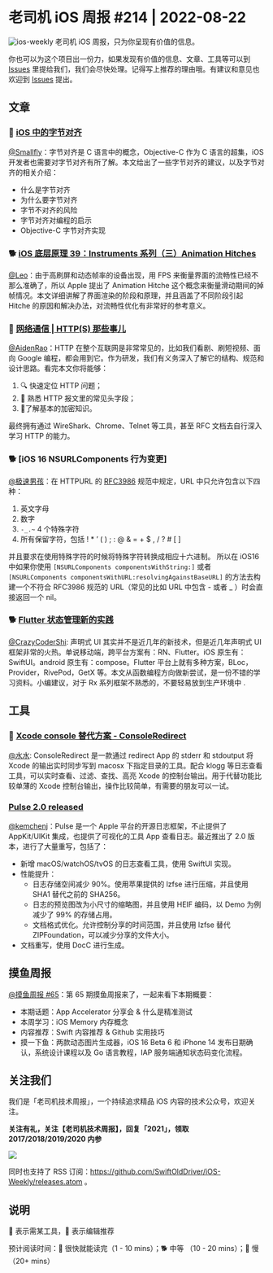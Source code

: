# 老司机 iOS 周报 #214 | 2022-08-22

![ios-weekly](https://github.com/SwiftOldDriver/iOS-Weekly/blob/master/assets/ios-weekly.png?raw=true)
老司机 iOS 周报，只为你呈现有价值的信息。

你也可以为这个项目出一份力，如果发现有价值的信息、文章、工具等可以到 [Issues](https://github.com/SwiftOldDriver/iOS-Weekly/issues) 里提给我们，我们会尽快处理。记得写上推荐的理由哦。有建议和意见也欢迎到 [Issues](https://github.com/SwiftOldDriver/iOS-Weekly/issues) 提出。

## 文章

### 🐎 [iOS 中的字节对齐](https://juejin.cn/post/7132403137725333518)

[@Smallfly](https://github.com/iostalks)：字节对齐是 C 语言中的概念，Objective-C 作为 C 语言的超集，iOS 开发者也需要对字节对齐有所了解。本文给出了一些字节对齐的建议，以及字节对齐的相关介绍：

- 什么是字节对齐
- 为什么要字节对齐
- 字节不对齐的风险
- 字节对齐对编程的启示
- Objective-C 字节对齐实现

### 🐕 [iOS 底层原理 39：Instruments 系列（三）Animation Hitches](https://mp.weixin.qq.com/s/fTmgN5phGQtbQOUHZ7Pe3Q)

[@Leo](https://github.com/leomobiledeveloper)：由于高刷屏和动态帧率的设备出现，用 FPS 来衡量界面的流畅性已经不那么准确了，所以 Apple 提出了 Animation Hitche 这个概念来衡量滑动期间的掉帧情况。本文详细讲解了界面渲染的阶段和原理，并且涵盖了不同阶段引起 Hitche 的原因和解决办法，对流畅性优化有非常好的参考意义。

### 🐢 [网络通信 | HTTP(S) 那些事儿](https://mp.weixin.qq.com/s/YtyrIl8UWK43iYfjN4HUyQ)

[@AidenRao](https://weibo.com/AidenRao)：HTTP 在整个互联网是非常常见的，比如我们看剧、刷短视频、面向 Google 编程，都会用到它。作为研发，我们有义务深入了解它的结构、规范和设计思路。看完本文你将能够：

1. 🔍 快速定位 HTTP 问题；
2. 🥣 熟悉 HTTP 报文里的常见头字段；
3. 🔐了解基本的加密知识。

最终拥有通过 WireShark、Chrome、Telnet 等工具，甚至 RFC 文档去自行深入学习 HTTP 的能力。

### 🐕 [iOS 16 NSURLComponents 行为变更]

[@极速男孩](https://github.com/ztlyyznf001)：在 HTTPURL 的 [RFC3986](https://www.rfc-editor.org/rfc/rfc3986) 规范中规定，URL 中只允许包含以下四种：
1. 英文字母
2. 数字
3. ``-_.~`` 4 个特殊字符
4. 所有保留字符，包括 ! * ’ ( ) ; : @ & = + $ , / ? # [ ]

并且要求在使用特殊字符的时候将特殊字符转换成相应十六进制。
所以在 iOS16 中如果你使用
```[NSURLComponents componentsWithString:]``` 
或者
```[NSURLComponents componentsWithURL:resolvingAgainstBaseURL]```
的方法去构建一个不符合 RFC3986 规范的 URL（常见的比如 URL 中包含 - 或者 _ ）时会直接返回一个 nil。

### 🐕 [Flutter 状态管理新的实践](https://mp.weixin.qq.com/s/oNjRt2qGHetEXLtkDPU63A)

[@CrazyCoderShi](https://github.com/CrazyCoderShi): 声明式 UI 其实并不是近几年的新技术，但是近几年声明式 UI 框架非常的火热。单说移动端，跨平台方案有：RN、Flutter。iOS 原生有：SwiftUI。android 原生有：compose。Flutter 平台上就有多种方案，BLoc，Provider，RivePod，GetX 等。本文从函数编程方向做新尝试，是一份不错的学习资料。小编建议，对于 Rx 系列框架不熟悉的，不要轻易放到生产环境中 .


## 工具

### 🐎 [Xcode console 替代方案 - ConsoleRedirect](https://github.com/luoqisheng/ConsoleRedirect)

[@水水](https://www.xuyanlan.com): ConsoleRedirect 是一款通过 redirect App 的 stderr 和 stdoutput 将 Xcode 的输出实时同步写到 macosx 下指定目录的工具。配合 klogg 等日志查看工具，可以实时查看、过滤、查找、高亮 Xcode 的控制台输出。用于代替功能比较单薄的 Xcode 控制台输出，操作比较简单，有需要的朋友可以一试。

### [Pulse 2.0 released](https://kean.blog/post/pulse-2)

[@kemchenj](https://kemchenj.github.io)：Pulse 是一个 Apple 平台的开源日志框架，不止提供了 AppKit/UIKit 集成，也提供了可视化的工具 App 查看日志。最近推出了 2.0 版本，进行了大量重写，包括了：

- 新增 macOS/watchOS/tvOS 的日志查看工具，使用 SwiftUI 实现。
- 性能提升：
    - 日志存储空间减少 90%。使用苹果提供的 lzfse 进行压缩，并且使用 SHA1 替代之前的 SHA256。
    - 日志的预览图改为小尺寸的缩略图，并且使用 HEIF 编码，以 Demo 为例减少了 99% 的存储占用。
    - 文档格式优化。允许控制分享的时间范围，并且使用 lzfse 替代 ZIPFoundation，可以减少分享的文件大小。
- 文档重写，使用 DocC 进行生成。

## 摸鱼周报

[@摸鱼周报 #65](https://mp.weixin.qq.com/s/lvMHf5qQHpnDGLz1KY-2dg)：第 65 期摸鱼周报来了，一起来看下本期概要：

* 本期话题：App Accelerator 分享会 & 什么是精准测试
* 本周学习：iOS Memory 内存概念 
* 内容推荐：Swift 内容推荐 & Github 实用技巧
* 摸一下鱼：两款动态图片生成器，iOS 16 Beta 6 和 iPhone 14 发布日期确认，系统设计课程以及 Go 语言教程，IAP 服务端通知状态码变化流程。

## 关注我们

我们是「老司机技术周报」，一个持续追求精品 iOS 内容的技术公众号，欢迎关注。

**关注有礼，关注【老司机技术周报】，回复「2021」，领取 2017/2018/2019/2020 内参**

![](https://github.com/SwiftOldDriver/iOS-Weekly/blob/master/assets/qrcode_for_wechat.jpg?raw=true)

同时也支持了 RSS 订阅：https://github.com/SwiftOldDriver/iOS-Weekly/releases.atom 。

## 说明

🚧 表示需某工具，🌟 表示编辑推荐

预计阅读时间：🐎 很快就能读完（1 - 10 mins）；🐕 中等 （10 - 20 mins）；🐢 慢（20+ mins）

